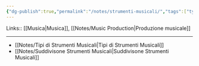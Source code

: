 ```yaml
---
{"dg-publish":true,"permalink":"/notes/strumenti-musicali/","tags":["type/note"]}
---
```


Links:: [[Musica\|Musica]], [[Notes/Music Production\|Produzione musicale]]

---


- [[Notes/Tipi di Strumenti Musicali\|Tipi di Strumenti Musicali]]
- [[Notes/Suddivisone Strumenti Musicali\|Suddivisone Strumenti Musicali]]


